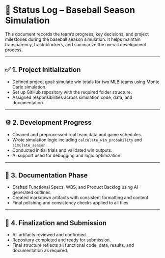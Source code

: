 # 📑 Status Log – Baseball Season Simulation

This document records the team’s progress, key decisions, and project milestones during the baseball season simulation. It helps maintain transparency, track blockers, and summarize the overall development process.

---

## ✅ 1. Project Initialization

- Defined project goal: simulate win totals for two MLB teams using Monte Carlo simulation.
- Set up GitHub repository with the required folder structure.
- Assigned responsibilities across simulation code, data, and documentation.

---

## ⚙️ 2. Development Progress

- Cleaned and preprocessed real team data and game schedules.
- Wrote simulation logic including `calculate_win_probability` and `simulate_season`.
- Conducted initial trials and validated win outputs.
- AI support used for debugging and logic optimization.

---

## 🧾 3. Documentation Phase

- Drafted Functional Specs, WBS, and Product Backlog using AI-generated outlines.
- Created markdown artifacts with consistent formatting and content.
- Final polishing and consistency checks applied to all files.

---

## 🚀 4. Finalization and Submission

- All artifacts reviewed and confirmed.
- Repository completed and ready for submission.
- Final structure reflects all functional code, data, results, and documentation as required.

